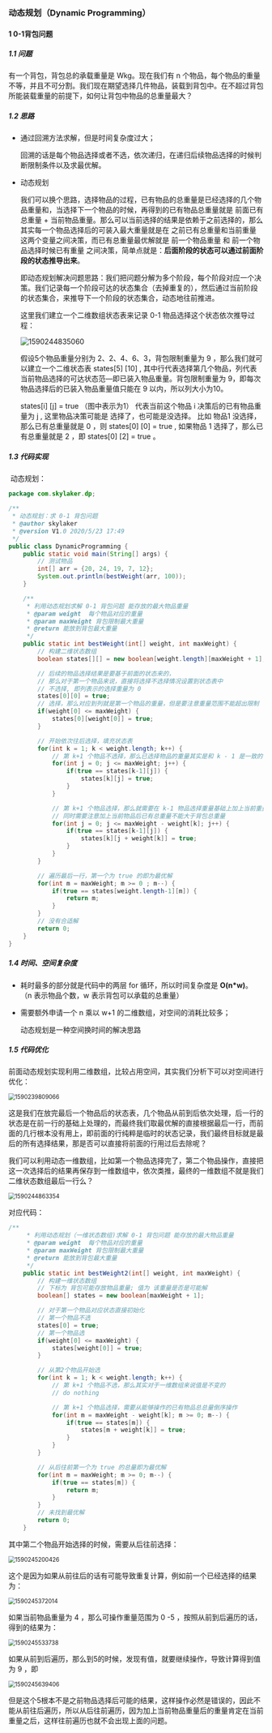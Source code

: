 ### 动态规划（Dynamic Programming）

#### 1 0-1背包问题

##### 1.1 **问题**

有一个背包，背包总的承载重量是 Wkg。现在我们有 n 个物品，每个物品的重量不等，并且不可分割。我们现在期望选择几件物品，装载到背包中。在不超过背包所能装载重量的前提下，如何让背包中物品的总重量最大？

##### 1.2 **思路**

* 通过回溯方法求解，但是时间复杂度过大；

  回溯的话是每个物品选择或者不选，依次递归，在递归后续物品选择的时候判断限制条件以及求最优解。

* 动态规划

  我们可以换个思路，选择物品的过程，已有物品的总重量是已经选择的几个物品重量和，当选择下一个物品的时候，再得到的已有物品总重量就是 前面已有总重量 +  当前物品重量。那么可以当前选择的结果是依赖于之前选择的，那么其实每一个物品选择后的可装入最大重量就是在 之前已有总重量和当前重量 这两个变量之间决策，而已有总重量最优解就是 前一个物品重量 和 前一个物品选择时候已有重量 之间决策，简单点就是：**后面阶段的状态可以通过前面阶段的状态推导出来**。

  即动态规划解决问题思路：我们把问题分解为多个阶段，每个阶段对应一个决策。我们记录每一个阶段可达的状态集合（去掉重复的），然后通过当前阶段的状态集合，来推导下一个阶段的状态集合，动态地往前推进。

  这里我们建立一个二维数组状态表来记录 0-1 物品选择这个状态依次推导过程：

  ![1590244835060](images.assets/1590244835060.png)

  假设5个物品重量分别为 2、2、4、6、3，背包限制重量为 9 ，那么我们就可以建立一个二维状态表 states[5] [10] ,  其中行代表选择第几个物品，列代表当前物品选择的可达状态范—即已装入物品重量。背包限制重量为 9，即每次物品选择后的已装入物品重量值只能在 9 以内，所以列大小为10。

  states[i] [j] = true （图中表示为1） 代表当前这个物品 i 决策后的已有物品重量为 j , 这里物品决策可能是 选择了，也可能是没选择。 比如 物品1 没选择，那么已有总重量就是 0 ，则 states[0] [0] = true , 如果物品 1 选择了，那么已有总重量就是 2 ，即 states[0] [2] = true 。

##### 1.3 **代码实现**

​	动态规划：

```java
package com.skylaker.dp;

/**
 * 动态规划：求 0-1 背包问题
 * @author skylaker
 * @version V1.0 2020/5/23 17:49
 */
public class DynamicProgramming {
    public static void main(String[] args) {
        // 测试物品
        int[] arr = {20, 24, 19, 7, 12};
        System.out.println(bestWeight(arr, 100));
    }

    /**
     * 利用动态规划求解 0-1 背包问题 能存放的最大物品重量
     * @param weight  每个物品对应的重量
     * @param maxWeight 背包限制最大重量
     * @return 能放到背包最大重量
     */
    public static int bestWeight(int[] weight, int maxWeight) {
        // 构建二维状态数组
        boolean states[][] = new boolean[weight.length][maxWeight + 1];

        // 后续的物品选择结果是要基于前面的状态来的，
        // 那么对于第一个物品来说，直接将选择不选择情况设置到状态表中
        // 不选择, 即列表示的选择重量为 0
        states[0][0] = true;
        // 选择，那么对应到列就是第一个物品的重量，但是要注意重量范围不能超出限制
        if(weight[0] <= maxWeight) {
            states[0][weight[0]] = true;
        }

        // 开始依次往后选择，填充状态表
        for(int k = 1; k < weight.length; k++) {
            // 第 k+1 个物品不选择，那么已选择物品的重量其实是和 k - 1 是一致的
            for(int j = 0; j <= maxWeight; j++) {
                if(true == states[k-1][j]) {
                    states[k][j] = true;
                }
            }

            // 第 k+1 个物品选择，那么就需要在 k-1 物品选择重量基础上加上当前重量
            // 同时需要注意加上当前物品后已有总重量不能大于背包总重量
            for(int j = 0; j <= maxWeight - weight[k]; j++) {
                if(true == states[k-1][j]) {
                    states[k][j + weight[k]] = true;
                }
            }
        }

        // 遍历最后一行，第一个为 true 的即为最优解
        for(int m = maxWeight; m >= 0 ; m--) {
            if(true == states[weight.length-1][m]) {
                return m;
            }
        }
        // 没有合适解
        return 0;
    }
}

```

##### 1.4 **时间、空间复杂度**

* 耗时最多的部分就是代码中的两层 for 循环，所以时间复杂度是 **O(n*w)**。
  （n 表示物品个数，w 表示背包可以承载的总重量）

* 需要额外申请一个 n 乘以 w+1 的二维数组，对空间的消耗比较多；

  动态规划是一种空间换时间的解决思路

##### 1.5 **代码优化**

前面动态规划实现利用二维数组，比较占用空间，其实我们分析下可以对空间进行优化：

<img src="images.assets/1590239809066.png" alt="1590239809066" style="zoom:80%;" />

这是我们在放完最后一个物品后的状态表，几个物品从前到后依次处理，后一行的状态是在前一行的基础上处理的，而最终我们取最优解的直接根据最后一行，而前面的几行根本没有用上，即前面的行纯粹是临时的状态记录，我们最终目标就是最后的所有选择结果，那是否可以直接将前面的行用过后去除呢？

我们可以利用动态一维数组，比如第一个物品选择完了，第二个物品操作，直接把这一次选择后的结果再保存到一维数组中，依次类推，最终的一维数组不就是我们二维状态数组最后一行么？

<img src="images.assets/1590244863354.png" alt="1590244863354" style="zoom:80%;" />

对应代码：

```java
/**
     * 利用动态规划（一维状态数组)求解 0-1 背包问题 能存放的最大物品重量
     * @param weight  每个物品对应的重量
     * @param maxWeight 背包限制最大重量
     * @return 能放到背包最大重量
     */
    public static int bestWeight2(int[] weight, int maxWeight) {
        // 构建一维状态数组
        // 下标为 背包可能存放物品重量; 值为 该重量是否是可能解
        boolean[] states = new boolean[maxWeight + 1];

        // 对于第一个物品对应状态直接初始化
        // 第一个物品不选
        states[0] = true;
        // 第一个物品选
        if(weight[0] <= maxWeight) {
            states[weight[0]] = true;
        }

        // 从第2个物品开始选
        for(int k = 1; k < weight.length; k++) {
            // 第 k+1 个物品不选，那么其实对于一维数组来说值是不变的
            // do nothing

            // 第 k+1 个物品选择，需要从能够操作的已有物品总总量倒序操作
            for(int m = maxWeight - weight[k]; m >= 0; m--) {
                if(true == states[m]) {
                    states[m + weight[k]] = true;
                }
            }
        }

        // 从后往前第一个为 true 的总量即为最优解
        for(int m = maxWeight; m >= 0; m--) {
            if(true == states[m]) {
                return m;
            }
        }
        // 未找到最优解
        return 0;
    }
```

其中第二个物品开始选择的时候，需要从后往前选择：

<img src="images.assets/1590245200426.png" alt="1590245200426" style="zoom:80%;" />

这个是因为如果从前往后的话有可能导致重复计算，例如前一个已经选择的结果为：

<img src="images.assets/1590245372014.png" alt="1590245372014" style="zoom:80%;" />

如果当前物品重量为 4 ，那么可操作重量范围为 0 -5 ，按照从前到后遍历的话，得到的结果为：

<img src="images.assets/1590245533738.png" alt="1590245533738" style="zoom:80%;" />

如果从前到后遍历，那么到5的时候，发现有值，就要继续操作，导致计算得到值为 9 ，即 

<img src="images.assets/1590245639406.png" alt="1590245639406" style="zoom:80%;" />

但是这个5根本不是之前物品选择后可能的结果，这样操作必然是错误的，因此不能从前往后遍历，所以从后往前遍历，因为加上当前物品重量后的重量肯定在当前重量之后，这样往前遍历也就不会出现上面的问题。

